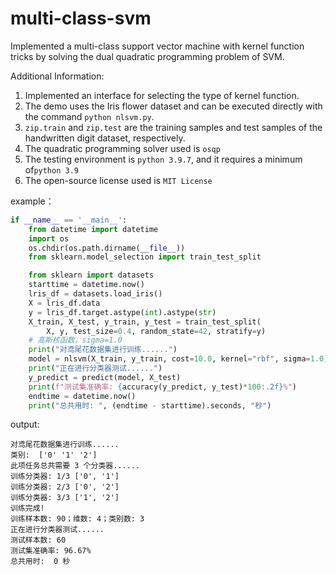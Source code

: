 # multi-class-svm
Implemented a multi-class support vector machine with kernel function tricks by solving the dual quadratic programming problem of SVM.

Additional Information:
1. Implemented an interface for selecting the type of kernel function.
2. The demo uses the Iris flower dataset and can be executed directly with the command ```python nlsvm.py```.
3. ```zip.train``` and ```zip.test``` are the training samples and test samples of the handwritten digit dataset, respectively.
4. The quadratic programming solver used is ```osqp```
5. The testing environment is ```python 3.9.7```, and it requires a minimum of```python 3.9```
6. The open-source license used is ```MIT License```

example：
```python
if __name__ == '__main__':
    from datetime import datetime
    import os
    os.chdir(os.path.dirname(__file__))
    from sklearn.model_selection import train_test_split

    from sklearn import datasets
    starttime = datetime.now()
    lris_df = datasets.load_iris()
    X = lris_df.data
    y = lris_df.target.astype(int).astype(str)
    X_train, X_test, y_train, y_test = train_test_split(
        X, y, test_size=0.4, random_state=42, stratify=y)
    # 高斯核函数，sigma=1.0
    print("对鸢尾花数据集进行训练......")
    model = nlsvm(X_train, y_train, cost=10.0, kernel="rbf", sigma=1.0)
    print("正在进行分类器测试......")
    y_predict = predict(model, X_test)
    print(f"测试集准确率: {accuracy(y_predict, y_test)*100:.2f}%")
    endtime = datetime.now()
    print("总共用时: ", (endtime - starttime).seconds, "秒")
```

output:
```
对鸢尾花数据集进行训练......
类别:  ['0' '1' '2']
此项任务总共需要 3 个分类器......
训练分类器: 1/3 ['0', '1']
训练分类器: 2/3 ['0', '2']
训练分类器: 3/3 ['1', '2']
训练完成!
训练样本数: 90；维数: 4；类别数: 3
正在进行分类器测试......
测试样本数: 60
测试集准确率: 96.67%
总共用时:  0 秒
```
